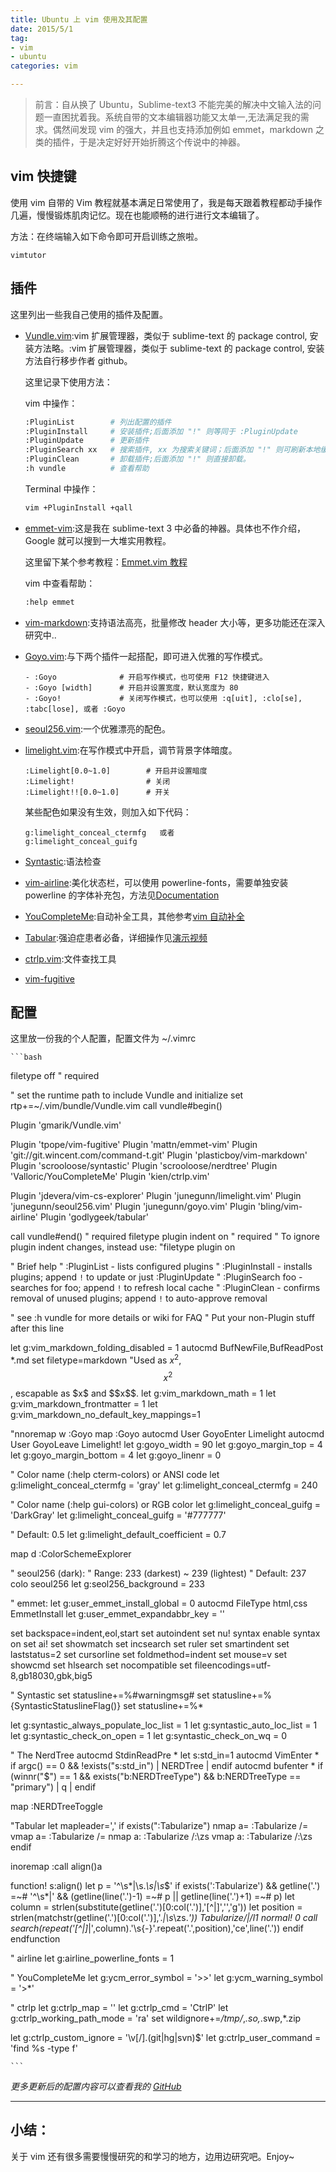 ```yaml
---
title: Ubuntu 上 vim 使用及其配置
date: 2015/5/1 
tag:
- vim
- ubuntu
categories: vim

---
```



>前言：自从换了 Ubuntu，Sublime-text3 不能完美的解决中文输入法的问题一直困扰着我。系统自带的文本编辑器功能又太单一,无法满足我的需求。偶然间发现 vim 的强大，并且也支持添加例如 emmet，markdown 之类的插件，于是决定好好开始折腾这个传说中的神器。
>


## vim 快捷键

使用 vim 自带的 Vim 教程就基本满足日常使用了，我是每天跟着教程都动手操作几遍，慢慢锻炼肌肉记忆。现在也能顺畅的进行进行文本编辑了。

方法：在终端输入如下命令即可开启训练之旅啦。

```
vimtutor
```
<!--more-->
## 插件

这里列出一些我自己使用的插件及配置。

- [Vundle.vim](https://github.com/gmarik/Vundle.vim):vim 扩展管理器，类似于 sublime-text 的 package control, 安装方法略。:vim 扩展管理器，类似于 sublime-text 的 package control, 安装方法自行移步作者 github。

    这里记录下使用方法：

   vim 中操作：
 
    ```bash
    :PluginList        # 列出配置的插件
    :PluginInstall     # 安装插件;后面添加 "!" 则等同于 :PluginUpdate 
    :PluginUpdate      # 更新插件
    :PluginSearch xx   # 搜索插件, xx 为搜索关键词；后面添加 "!" 则可刷新本地缓存
    :PluginClean       # 卸载插件;后面添加 "!" 则直接卸载。 
    :h vundle          # 查看帮助

    ```
   
  Terminal 中操作：
    
    ```bash
    vim +PluginInstall +qall

    ```

- [emmet-vim](https://github.com/mattn/emmet-vim/):这是我在 sublime-text 3 中必备的神器。具体也不作介绍，Google 就可以搜到一大堆实用教程。

    这里留下某个参考教程：[Emmet.vim 教程](http://www.zfanw.com/blog/zencoding-vim-tutorial-chinese.html)

    vim 中查看帮助：

    ```bash
    :help emmet

    ```

- [vim-markdown](https://github.com/plasticboy/vim-markdown):支持语法高亮，批量修改 header 大小等，更多功能还在深入研究中..

- [Goyo.vim](https://github.com/junegunn/goyo.vim):与下两个插件一起搭配，即可进入优雅的写作模式。

    ```
    - :Goyo              # 开启写作模式，也可使用 F12 快捷键进入
    - :Goyo [width]      # 开启并设置宽度，默认宽度为 80
    - :Goyo!             # 关闭写作模式，也可以使用 :q[uit], :clo[se], :tabc[lose], 或者 :Goyo

    ```

- [seoul256.vim](https://github.com/junegunn/seoul256.vim):一个优雅漂亮的配色。
- [limelight.vim](https://github.com/junegunn/limelight.vim):在写作模式中开启，调节背景字体暗度。

    ```
    :Limelight[0.0~1.0]        # 开启并设置暗度
    :Limelight!                # 关闭
    :Limelight!![0.0~1.0]      # 开关
    
    ```
    某些配色如果没有生效，则加入如下代码：

    ```
    g:limelight_conceal_ctermfg   或者 
    g:limelight_conceal_guifg

    ```

- [Syntastic](https://github.com/scrooloose/syntastic):语法检查 
- [vim-airline](https://github.com/bling/vim-airline):美化状态栏，可以使用 powerline-fonts，需要单独安装 powerline 的字体补充包，方法见[Documentation](https://powerline.readthedocs.org/en/latest/installation/linux.html#font-installation)
- [YouCompleteMe](https://github.com/Valloric/YouCompleteMe):自动补全工具，其他参考[vim 自动补全](http://blog.marchtea.com/archives/161)
- [Tabular](https://github.com/godlygeek/tabular):强迫症患者必备，详细操作见[演示视频](http://vimcasts.org/episodes/aligning-text-with-tabular-vim/)
- [ctrlp.vim](https://github.com/kien/ctrlp.vim):文件查找工具
- [vim-fugitive](https://github.com/tpope/vim-fugitive) 

   
## 配置

这里放一份我的个人配置，配置文件为 ~/.vimrc

    ```bash

filetype off                  " required

" set the runtime path to include Vundle and initialize
set rtp+=~/.vim/bundle/Vundle.vim
call vundle#begin()

Plugin 'gmarik/Vundle.vim'

Plugin 'tpope/vim-fugitive'
Plugin 'mattn/emmet-vim'
Plugin 'git://git.wincent.com/command-t.git'
Plugin 'plasticboy/vim-markdown'
Plugin 'scrooloose/syntastic'
Plugin 'scrooloose/nerdtree'
Plugin 'Valloric/YouCompleteMe'
Plugin 'kien/ctrlp.vim'

Plugin 'jdevera/vim-cs-explorer'
Plugin 'junegunn/limelight.vim'
Plugin 'junegunn/seoul256.vim'
Plugin 'junegunn/goyo.vim'
Plugin 'bling/vim-airline'
Plugin 'godlygeek/tabular'

call vundle#end()            " required
filetype plugin indent on    " required
" To ignore plugin indent changes, instead use:
"filetype plugin on

" Brief help
" :PluginList       - lists configured plugins
" :PluginInstall    - installs plugins; append `!` to update or just :PluginUpdate
" :PluginSearch foo - searches for foo; append `!` to refresh local cache
" :PluginClean      - confirms removal of unused plugins; append `!` to auto-approve removal

" see :h vundle for more details or wiki for FAQ
" Put your non-Plugin stuff after this line

let g:vim_markdown_folding_disabled = 1
autocmd BufNewFile,BufReadPost *.md set filetype=markdown
"Used as $x^2$, $$x^2$$, escapable as \$x\$ and \$\$x\$\$.
let g:vim_markdown_math = 1
let g:vim_markdown_frontmatter = 1
let g:vim_markdown_no_default_key_mappings=1

"nnoremap <Leader>w :Goyo<CR>
map <silent> <F12> :Goyo<CR>
autocmd User GoyoEnter Limelight
autocmd User GoyoLeave Limelight!
let g:goyo_width = 90
let g:goyo_margin_top = 4
let g:goyo_margin_bottom = 4
let g:goyo_linenr = 0

" Color name (:help cterm-colors) or ANSI code
let g:limelight_conceal_ctermfg = 'gray'
let g:limelight_conceal_ctermfg = 240

" Color name (:help gui-colors) or RGB color
let g:limelight_conceal_guifg = 'DarkGray'
let g:limelight_conceal_guifg = '#777777'

" Default: 0.5
let g:limelight_default_coefficient = 0.7

map <leader>d :ColorSchemeExplorer<CR>

" seoul256 (dark):
" Range:   233 (darkest) ~ 239 (lightest)
" Default: 237
colo seoul256
let g:seol256_background = 233

" emmet:
let g:user_emmet_install_global = 0
autocmd FileType html,css EmmetInstall
let g:user_emmet_expandabbr_key = '<Tab>'

set backspace=indent,eol,start
set autoindent
set nu!
syntax enable
syntax on
set ai!
set showmatch
set incsearch
set ruler
set smartindent
set laststatus=2
set cursorline 
set foldmethod=indent
set mouse=v
set showcmd
set hlsearch
set nocompatible
set fileencodings=utf-8,gb18030,gbk,big5

" Syntastic
set statusline+=%#warningmsg#
set statusline+=%{SyntasticStatuslineFlag()}
set statusline+=%*

let g:syntastic_always_populate_loc_list = 1
let g:syntastic_auto_loc_list = 1
let g:syntastic_check_on_open = 1
let g:syntastic_check_on_wq = 0

" The NerdTree
autocmd StdinReadPre * let s:std_in=1
autocmd VimEnter * if argc() == 0 && !exists("s:std_in") | NERDTree | endif
autocmd bufenter * if (winnr("$") == 1 && exists("b:NERDTreeType") && b:NERDTreeType == "primary") | q | endif

map <C-n> :NERDTreeToggle<CR>

"Tabular
let mapleader=','
if exists(":Tabularize")
 nmap <Leader>a= :Tabularize /=<CR>
 vmap <Leader>a= :Tabularize /=<CR>
 nmap <Leader>a: :Tabularize /:\zs<CR>
 vmap <Leader>a: :Tabularize /:\zs<CR>
endif

inoremap <silent> <Bar>   <Bar><Esc>:call <SID>align()<CR>a

function! s:align()
 let p = '^\s*|\s.*\s|\s*$'
 if exists(':Tabularize') && getline('.') =~# '^\s*|' && (getline(line('.')-1) =~# p || getline(line('.')+1) =~# p)
  let column = strlen(substitute(getline('.')[0:col('.')],'[^|]','','g'))
  let position = strlen(matchstr(getline('.')[0:col('.')],'.*|\s*\zs.*'))
  Tabularize/|/l1
  normal! 0
  call search(repeat('[^|]*|',column).'\s\{-\}'.repeat('.',position),'ce',line('.'))
 endif
endfunction

" airline
let g:airline_powerline_fonts = 1

" YouCompleteMe
let g:ycm_error_symbol = '>>'
let g:ycm_warning_symbol = '>*'

" ctrlp
let g:ctrlp_map = '<c-p>'
let g:ctrlp_cmd = 'CtrlP'
let g:ctrlp_working_path_mode = 'ra'
set wildignore+=*/tmp/*,*.so,*.swp,*.zip

let g:ctrlp_custom_ignore = '\v[\/]\.(git|hg|svn)$'
let g:ctrlp_user_command = 'find %s -type f' 



    ```
   

*更多更新后的配置内容可以查看我的 [GitHub](https://github.com/iLeyar/Document/blob/master/.vimrc)*

<hr>

## 小结：

关于 vim 还有很多需要慢慢研究的和学习的地方，边用边研究吧。Enjoy~




